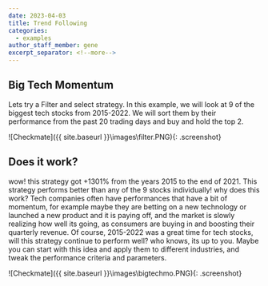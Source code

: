 ```yaml
---
date: 2023-04-03
title: Trend Following
categories:
  - examples
author_staff_member: gene
excerpt_separator: <!--more-->
---
```


##  Big Tech Momentum
Lets try a Filter and select strategy. In this example, we will look at 9 of the biggest tech stocks from 2015-2022. We will sort them by their performance from the past 20 trading days and buy and hold the top 2.

![Checkmate]({{ site.baseurl }}\images\filter.PNG){: .screenshot}

## Does it work?
wow! this strategy got +1301% from the years 2015 to the end of 2021. This strategy performs better than any of the 9 stocks individually! why does this work? Tech companies often have performances that have a bit of momentum, for example maybe they are betting on a new technology or launched a new product and it is paying off, and the market is slowly realizing how well its going, as consumers are buying in and boosting their quarterly revenue. Of course, 2015-2022 was a great time for tech stocks, will this strategy continue to perform well? who knows, its up to you. Maybe you can start with this idea and apply them to different industries, and tweak the performance criteria and parameters.

![Checkmate]({{ site.baseurl }}\images\bigtechmo.PNG){: .screenshot}
<!--more-->